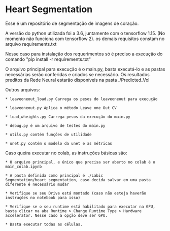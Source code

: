 # Heart Segmentation

Esse é um repositório de segmentação de imagens de coração.

A versão do python utilizada foi a 3.6, juntamente com o tensorflow 1.15. (No momento não funciona com tensorflow 2). os demais requisitos constam no arquivo requirements.txt

Nesse caso para instalação dos requerimentos só é preciso a execução do comando "pip install -r requirements.txt"

O arquivo principal para execução é o main.py, basta executá-lo e as pastas necessárias serão conferidas e criados se necessário. Os resultados preditos da Rede Neural estarão disponíveis na pasta ./Predicted_Vol

Outros arquivos:

    * leaveoneout_load.py Carrega os pesos do leaveoneout para execução

    * leaveoneout.py Aplica o método Leave one Out CV

    * load_wheights.py Carrega pesos da execução do main.py

    * debug.py é um arquivo de testes do main.py

    * utils.py contém funções de utilidade

    * unet.py contém o modelo da unet e as métricas

Caso queira executar no colab, as instruções básicas são:

    * O arquivo principal, e único que precisa ser aberto no colab é o main_colab.ipynb

    * A pasta definida como principal é ./Labic Segmentation/heart_segmentation, caso decida salvar em uma pasta diferente é necessário mudar

    * Verifique se seu Drive está montado (caso não esteja haverão instruções no notebook para isso)

    * Verifique se o seu runtime está habilitado para executar na GPU, basta clicar na aba Runtime > Change Runtime Type > Hardware accelerator. Nesse caso a opção deve ser GPU.

    * Basta executar todas as células.

